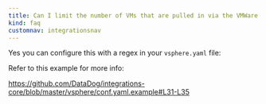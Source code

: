```yaml
---
title: Can I limit the number of VMs that are pulled in via the VMWare integration?
kind: faq
customnav: integrationsnav
---
```


Yes you can configure this with a regex in your `vsphere.yaml` file: 

Refer to this example for more info:

https://github.com/DataDog/integrations-core/blob/master/vsphere/conf.yaml.example#L31-L35